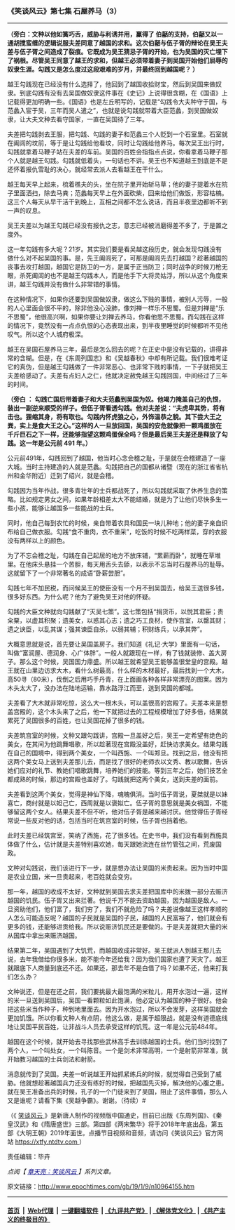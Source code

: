 ### 《笑谈风云》第七集 石屋养马（3）
------------------------

<p>
 <strong>
  （旁白：文种以他如簧巧舌，威胁与利诱并用，赢得了
 </strong>
 <strong>
  伯嚭的支持，伯嚭又以一通胡搅蛮缠的逻辑说服夫差同意了越国的求和。这次伯嚭与伍子胥的辩论在吴王夫差与伍子胥之间造成了裂痕。它既成为吴王猜忌子胥的开始，也为吴国的灭亡埋下了祸根。尽管吴王同意了越王的求和，但越王必须带着妻子到吴国开始他们屈辱的奴隶生涯。勾践又是怎么度过这段艰难的岁月，并最终回到越国呢？
 </strong>
 <strong>
  ）
 </strong>
</p>
<p>
 越王勾践现在已经没有什么选择了，他回到了越国收拾财宝，然后到吴国来做奴隶。到底勾践有没有去吴国做奴隶这件事在《史记》上说得很含糊，在《国语》上记载得更加明确一些。《国语》也是左丘明写的，记载是“勾践令大夫种守于国，与范蠡入宦于吴，三年而吴人遣之”，也就是说勾践就带着大臣范蠡，到吴国做奴隶，让大夫文种去看守国家，一直在吴国待了三年。
</p>
<p>
 夫差把勾践剥去王服，把勾践、勾践的妻子和范蠡三个人贬到一个石室里。石室就在阖闾的坟前，等于是让勾践给他看坟，同时让勾践给他养马。每次吴王出行时，勾践就拿着马鞭子站在夫差的车前。吴国的百姓会指指点点说，你看拿着马鞭子那个人就是越王勾践。勾践就低着头，一句话也不讲。吴王也不知道越王到底是不是还怀着报仇雪耻的决心，就经常去派人去看越王在干什么。
</p>
<p>
 越王每天早上起来，梳着樵夫的头，坐在院子里开始斩马草；他的妻子提着水在院子里面洒扫，除去马粪；范蠡每天早上在外面砍柴，回来给他们做饭，形容枯槁。这三个人每天从早干活干到晚上，互相之间都不怎么说话，而且半夜里边都听不到一声的叹息。
</p>
<p>
 吴王夫差以为越王勾践已经没有报仇之志，意志已经被消磨得差不多了，于是置之度外。
</p>
<p>
 这一年勾践有多大呢？21岁。其实我们要是看吴越这段历史，就会发现勾践没有做什么对不起吴国的事。是，先王阖闾死了，可那是阖闾先去打越国？趁著越国的丧事去攻打越国，越国它是防卫的一方，是属于正当防卫；同时战争的时候刀枪无眼，杀死阖闾的也不是越王勾践本人，而是他手下大将灵姑浮，所以从这个角度来讲，越王勾践并没有做什么非常错的事情。
</p>
<p>
 在这种情况下，如果你还要到吴国做奴隶，做这么下贱的事情，被别人污辱，一般的人心里面会很不平的，除非他没心没肺，像刘禅一样乐不思蜀。但是刘禅是“乐不思蜀”，他很高兴啊，如果你要让刘禅去养马，你看他思不思蜀。而勾践在这样的情况下，竟然没有一点点仇恨的心态表现出来，到半夜里睡觉的时候都听不见他叹气。所以这个人城府极深。
</p>
<p>
 越王在吴国石屋养马三年，最后是怎么回去的呢？在正史中是没有记载的，讲得非常的含糊。但是，在《东周列国志》和《吴越春秋》中却有所记载。我们很难考证它的真伪，但是越王勾践做了一件非常恶心、也非常下贱的事情，一下子就把吴王夫差给感动了。夫差有点妇人之仁，他就决定赦免越王勾践回国，中间经过了三年的时间。
</p>
<p>
 <strong>
  （旁白
 </strong>
 <strong>
  ：
 </strong>
 <strong>
  勾践亡国后带着妻子和大夫范蠡到吴国为奴。他竭力掩盖自己的仇恨，装出一副逆来顺受的样子。但伍子胥看透勾践。他对夫差说：“夫虎卑其势，将有击也。狸缩其身，将有取也。勾践内怀虎狼之心，外饰温恭之貌。其下尝大王之粪，实上是食大王之心。”这样的人一旦放回国，吴国的安危就像把一颗鸡蛋放在千斤巨石之下一样，还能够指望这颗鸡蛋保全吗？但是最后吴王夫差还是释放了勾践。这一年是公元前
 </strong>
 <strong>
  491
 </strong>
 <strong>
  年。）
 </strong>
</p>
<p>
 公元前491年，勾践回到了越国，他当时心念会稽之耻，于是就在会稽建造了一座大城。当时主持建造的人就是范蠡。勾践把自己的国都从诸暨（现在的浙江省省杭州和金华附近）迁到了绍兴，就是会稽。
</p>
<p>
 勾践因为当年作战，很多青壮年的士兵都战死了，所以勾践就采取了休养生息的策略。比如规定男女之间，如果年龄相差太大不能结婚，就是为了让他们尽快多生一些小孩，能够让越国多一些能战的士兵。
</p>
<p>
 同时，他自己每到农忙的时候，亲自带着农具和国民一块儿种地；他的妻子亲自织布给自己做衣服。勾践“食不重肉，衣不重采”，吃饭的时候不吃两样菜，穿的衣服没有两样以上的颜色。
</p>
<p>
 为了不忘会稽之耻，勾践在自己起居的地方不放床铺，“累薪而卧”，就睡在草堆里。在他床头悬挂一个苦胆，每天用舌头去舔，以表示不忘当时石屋养马的耻辱。这就留下了一个非常著名的成语“卧薪尝胆”。
</p>
<p>
 勾践七年不加民税，而问候吴王的使臣没有一个月不到吴国去，给吴王送很多钱，很多好东西。为什么呢？他为了避免吴王对他的怀疑。
</p>
<p>
 勾践的大臣文种就向勾践献了“灭吴七策”。这七策包括“捐货币，以悦其君臣；贵籴粟，以虚其积聚；遗美女，以惑其心志；遗之巧工良材，使作宫室，以罄其财；遗之谀臣，以乱其谋；强其谏臣自杀，以弱其辅；积财练兵，以承其弊”。
</p>
<p>
 大概意思就是说，首先要让吴国盖房子。我们知道《礼记‧大学》里面有一句话，叫做“富润屋、德润身、心广体胖”。一般人就跟现在一样，有了钱就装修、盖大房子。那么这个时候，吴国国力鼎盛。所以越王就希望吴王能够盖很堂皇的宫殿。越王就在山里边访求大木，看什么树最高，什么样的木材最好，最后找到一个大木，高50寻（80米），伐倒之后用巧手丹青，在上面画各种各样非常漂亮的图案。因为木头太大了，没办法在陆地运输，靠水路浮江而至，送到吴国的都城。
</p>
<p>
 夫差看了大木就非常吃惊，这么大一根木头，可以盖很高的宫殿了。夫差本来是想盖宫殿的，这个木头来了之后，他一下就把过去的工程规模增加了好多倍，结果就累死了吴国很多的百姓，也让吴国花掉了很多的钱。
</p>
<p>
 夫差筑宫室的时候，文种又跟勾践讲，宫殿一旦盖好之后，吴王一定希望有绝色的美女，在其间为他跳舞唱歌，所以趁著现在宫殿没盖好，赶快访求美女。结果勾践在自己的国境中，得到两个美女，一个叫西施、一个叫郑旦。找到之后，他没有把这两个美女马上送到夫差那儿去，而是找了很好的老师衣以文秀、教以歌舞，告诉她们应对的礼节、教她们唱歌跳舞，培养她们的技能。等到三年之后，她们技艺全都成熟的时候，那边的宫殿也盖好了。勾践就把这两个美女，送到夫差的面前。
</p>
<p>
 夫差看到这两个美女，觉得是神仙下降，魂魄俱消。当时伍子胥说，夏桀就是以妹喜亡，商纣就是以妲己亡，西周就是以褒姒亡。伍子胥的意思就是美女祸国，不能够留这两个女人。结果夫差不但不听，他对伍子胥是越来越讨厌。他觉得伍子胥经常说一些反对他的话，包括当时在筑宫室的时候，伍子胥也挡着他。
</p>
<p>
 此时夫差已经筑宫室，笑纳了西施，花了很多钱。在史书中，我们没有看到西施具体做了什么，估计就是夫差特别喜欢她，每天跟她流连在丝竹管弦之间，荒废国政。
</p>
<p>
 文种对勾践说，我们该进行下一步，就是想办法让吴国的米贵起来。因为当时中国是农业立国，米一旦贵起来，老百姓就会变穷。
</p>
<p>
 那一年，越国的收成不太好，文种就到吴国去求夫差把国库中的米拨一部分去赈济越国的饥民。伍子胥又出来拦著。他说千万不能去资助越国，因为越国是敌人。一旦资助他们，他们富了，我们穷了，我们不就危险了吗？夫差说像越王这样孝顺的人怎么可能造反呢？越国的子民就是吴国的子民，越国的人民富裕了，他们就会有更多的钱，还能够进贡给我。所以说赈济饥民还是要做的。于是夫差就把大量的米从国库中拿出来赈济越国。
</p>
<p>
 结果第二年，吴国遇到了大饥荒，而越国收成非常好。吴王就派人到越王那儿去说，去年我借给你很多米，能不能今年还给我？因为我们国家也遭了天灾了。越王就跟底下人商量到底还不还。如果还，那去年不是白借了吗？如果不还，他来打我们怎么办？
</p>
<p>
 文种说还，但是在还之前，我们要挑最大最饱满的米粒儿，用开水泡过一遍，这样的米一旦送到吴国后，吴国一看颗粒如此饱满，他必定认为越国的种子很好。他会把这些米当作种子，种到地里面去。因为开水泡过，所以不会发芽，这样吴国就会更加饥饿。所以你看文种人有点阴，他这么做，是属于超限战，就是没有道德底线地让吴国平民百姓，让非战斗人员去承受这样的饥荒。这一年是公元前484年。
</p>
<p>
 越国在这个时候，就开始去寻找那些武林高手去训练越国的士兵。他们当时找到了两个人，一个叫处女，一个叫陈音。一个是剑术非常高明，一个是射箭非常准，就开始教习越国的士兵剑法和射箭。
</p>
<p>
 消息就传到了吴国。夫差一听说越王开始抓紧练兵的时候，就觉得自己受到了威胁。他就想趁著越国兵力还没有练好的时候，把越国先灭掉，解决他的心腹之患。就在吴王准备出兵的时候，孔子的一个门徒来到了吴国，阻止了这件事情，那么人又是谁呢？请看下集《吴越争霸》。谢谢。（待续）#
</p>
<p>
 （《
 <a href="http://www.epochtimes.com/gb/tag/%E7%AC%91%E8%B0%88%E9%A3%8E%E4%BA%91.html">
  笑谈风云
 </a>
 》是新唐人制作的视频版中国通史，目前已出版《东周列国》、《秦皇汉武》和《隋唐盛世》三部。第四部《两宋繁华》将于2018年年底出品，第五部《大明王朝》2019年面世。点播节目视频和音频，请访问《笑谈风云》官方网站
 <a href="https://xtfy.ntdtv.com" rel="noopener noreferrer" target="_blank">
  https://xtfy.ntdtv.com
 </a>
 ）
</p>
<p>
 责任编辑：毕卉
</p>
<p>
 <em>
  点阅【
  <span style="color: #000080;">
   <a href="http://www.epochtimes.com/gb/tag/%E7%AB%A0%E5%A4%A9%E4%BA%AE%EF%BC%9A%E7%AC%91%E8%AB%87%E9%A2%A8%E9%9B%B2.html" style="color: #000080;">
    章天亮：笑谈风云
   </a>
  </span>
  】系列文章。
 </em>
</p>

原文链接：http://www.epochtimes.com/gb/19/1/9/n10964155.htm


------------------------
#### [首页](https://github.com/gfw-breaker/banned-news/blob/master/README.md) &nbsp;|&nbsp; [Web代理](https://github.com/labour-camp/helloworld) &nbsp;|&nbsp; [一键翻墙软件](https://github.com/gfw-breaker/nogfw/blob/master/README.md) &nbsp;| [《九评共产党》](https://github.com/gfw-breaker/9ping.md/blob/master/README.md#九评之一评共产党是什么) | [《解体党文化》](https://github.com/gfw-breaker/jtdwh.md/blob/master/README.md) | [《共产主义的终极目的》](https://github.com/gfw-breaker/gczydzjmd.md/blob/master/README.md)


